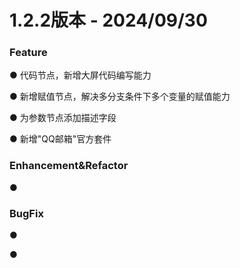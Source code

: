 # 1.2.2版本 - 2024/09/30



### Feature

● 代码节点，新增大屏代码编写能力

● 新增赋值节点，解决多分支条件下多个变量的赋值能力

● 为参数节点添加描述字段

● 新增"QQ邮箱"官方套件

### Enhancement&Refactor

● 



### BugFix

● 

● 

